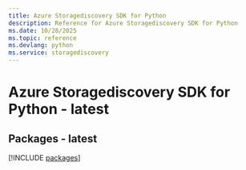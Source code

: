 ```yaml
---
title: Azure Storagediscovery SDK for Python
description: Reference for Azure Storagediscovery SDK for Python
ms.date: 10/28/2025
ms.topic: reference
ms.devlang: python
ms.service: storagediscovery
---
```

# Azure Storagediscovery SDK for Python - latest
## Packages - latest
[!INCLUDE [packages](storagediscovery-index.md)]